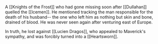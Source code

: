 A [[Knights of the Frost]] who had gone missing soon after [[Dullahan]] quelled the [[Icemen]].  He mentioned tracking the man responsible for the death of his husband-- the one who left him as nothing but skin and bone, drained of blood.  He was never seen again after venturing east of Europe.  

In truth, he lost against [[Lucien Dragos]], who appealed to Maverick's sympathy, and was forcibly turned into a [[Heartsworn]].